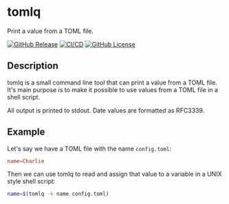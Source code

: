 # tomlq

Print a value from a TOML file.

[![GitHub Release](https://img.shields.io/github/v/release/ErikKalkoken/tomlq)](https://github.com/ErikKalkoken/tomlq)
[![CI/CD](https://github.com/ErikKalkoken/tomlq/actions/workflows/go.yml/badge.svg)](https://github.com/ErikKalkoken/tomlq/actions/workflows/go.yml)
[![GitHub License](https://img.shields.io/github/license/ErikKalkoken/tomlq)](https://github.com/ErikKalkoken/tomlq)

## Description

tomlq is a small command line tool that can print a value from a TOML file. It's main purpose is to make it possible to use values from a TOML file in a shell script.

All output is printed to stdout. Date values are formatted as RFC3339.

## Example

Let's say we have a TOML file with the name `config.toml`:

```toml
name=Charlie
```

Then we can use tomlq to read and assign that value to a variable in a UNIX style shell script:

```bash
name=$(tomlq -k name config.toml)
```
